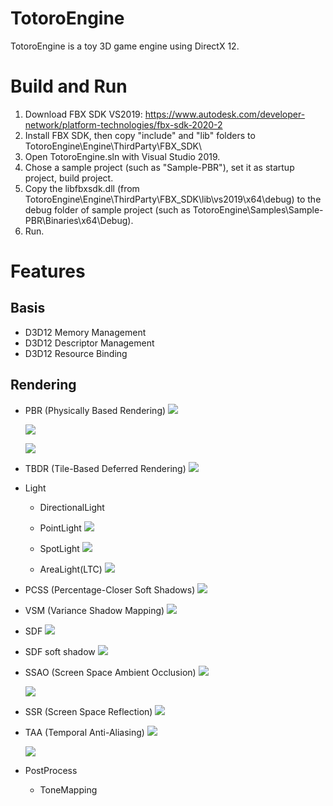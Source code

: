 # TotoroEngine
TotoroEngine is a toy 3D game engine using DirectX 12.

# Build and Run
1. Download FBX SDK VS2019: https://www.autodesk.com/developer-network/platform-technologies/fbx-sdk-2020-2
2. Install FBX SDK, then copy "include" and "lib" folders to TotoroEngine\Engine\ThirdParty\FBX_SDK\
3. Open TotoroEngine.sln with Visual Studio 2019.
4. Chose a sample project (such as "Sample-PBR"), set it as startup project, build project.
5. Copy the libfbxsdk.dll (from TotoroEngine\Engine\ThirdParty\FBX_SDK\lib\vs2019\x64\debug) to the debug folder of sample project (such as TotoroEngine\Samples\Sample-PBR\Binaries\x64\Debug).
6. Run.

# Features
## Basis
* D3D12 Memory Management
* D3D12 Descriptor Management
* D3D12 Resource Binding

## Rendering
* PBR (Physically Based Rendering)
  ![](Screenshots/PBR_Cyborg.png)
  
  ![](Screenshots/PBR_Helmet.png)
  
  ![](Screenshots/PBR_Sphere.png)
  
  
  
* TBDR (Tile-Based Deferred Rendering)
  ![](Screenshots/TBDR.png)
  
  
  
* Light
  * DirectionalLight
  * PointLight
  ![](Screenshots/PointLight.png)
  
  
  * SpotLight
  ![](Screenshots/SpotLight.png) 
  
  
  * AreaLight(LTC)
  ![](Screenshots/AreaLight.png)
  
  
  
* PCSS (Percentage-Closer Soft Shadows)
  ![](Screenshots/PCSS.png)
  
  
  
* VSM (Variance Shadow Mapping)
  ![](Screenshots/VSM.png)
  
  
  
* SDF
  ![](Screenshots/SDF.png)
  
  
  
* SDF soft shadow
  ![](Screenshots/SDF_Shadow.png)
  
  
  
* SSAO (Screen Space Ambient Occlusion)
  ![](Screenshots/SSAO_Off.png)
  
  ![](Screenshots/SSAO_On.png)
  
  
  
* SSR (Screen Space Reflection)
  ![](Screenshots/SSR.png)
  
  
  
* TAA (Temporal Anti-Aliasing)
  ![](Screenshots/TAA_Off.png)
  
  ![](Screenshots/TAA_On.png)
  
* PostProcess
  * ToneMapping